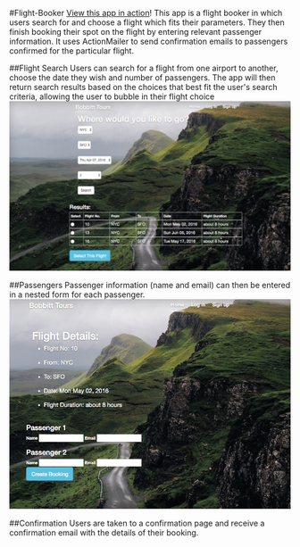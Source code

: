 #Flight-Booker
[View this app in action](https://radiant-fortress-17197.herokuapp.com/)! This app is a flight booker in which users search for and choose a flight which fits their parameters. They then finish booking their spot on the flight by entering relevant passenger information. It uses ActionMailer to send confirmation emails to passengers confirmed for the particular flight. 

##Flight Search
Users can search for a flight from one airport to another, choose the date they wish and number of passengers. The app will then return search results based on the choices that best fit the user's search criteria, allowing the user to bubble in their flight choice
![Alt text](https://github.com/sco-bo/flight-booker/blob/master/Search.png?raw=true)

##Passengers
Passenger information (name and email) can then be entered in a nested form for each passenger.
![Alt text](https://github.com/sco-bo/flight-booker/blob/master/Passengers.png?raw=true) 

##Confirmation 
Users are taken to a confirmation page and receive a confirmation email with the details of their booking. 

